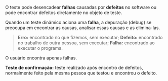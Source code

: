 
O teste pode desencadear **falhas** causadas por **defeitos** no software ou pode encontrar defeitos diretamente no objeto de teste.

Quando um teste dinâmico aciona uma **falha**, a depuração (debug) se preocupa em encontrar as causas, analisar essas causas e as elimina-las. 

>**Erro:** encontrado no que fizemos, sem executar;
>**Defeito:** encontrado no trabalho de outra pessoa, sem executar;
>**Falha:** encontrado ao executar o programa.

O usuário encontra apenas falhas.

**Teste de confirmação:** teste realizado após encontro de defeitos, normalmente feito pela mesma pessoa que testou e encontrou o defeito.

